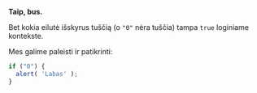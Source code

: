 **Taip, bus.**

Bet kokia eilutė išskyrus tuščią (o `"0"` nėra tuščia) tampa `true` loginiame kontekste.

Mes galime paleisti ir patikrinti:

```js run
if ("0") {
  alert( 'Labas' );
}
```

